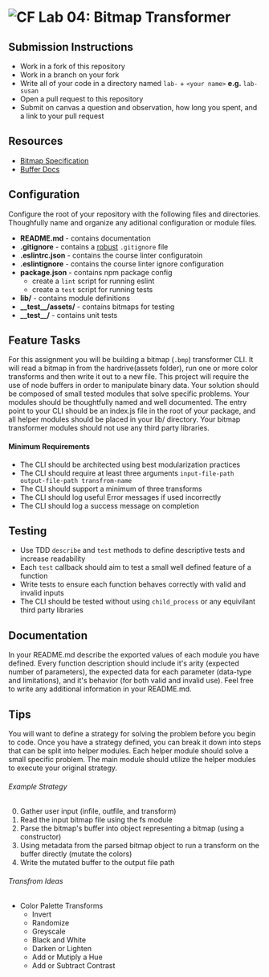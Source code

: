 ![CF](https://camo.githubusercontent.com/70edab54bba80edb7493cad3135e9606781cbb6b/687474703a2f2f692e696d6775722e636f6d2f377635415363382e706e67) Lab 04: Bitmap Transformer
===

## Submission Instructions
* Work in a fork of this repository
* Work in a branch on your fork
* Write all of your code in a directory named `lab-` + `<your name>` **e.g.** `lab-susan`
* Open a pull request to this repository
* Submit on canvas a question and observation, how long you spent, and a link to your pull request

## Resources  
* [Bitmap Specification](https://en.wikipedia.org/wiki/BMP_file_format)
* [Buffer Docs](https://nodejs.org/api/buffer.html)

## Configuration
Configure the root of your repository with the following files and directories. Thoughfully name and organize any aditional configuration or module files.
* **README.md** - contains documentation
* **.gitignore** - contains a [robust](http://gitignore.io) `.gitignore` file
* **.eslintrc.json** - contains the course linter configuratoin
* **.eslintignore** - contains the course linter ignore configuration
* **package.json** - contains npm package config
  * create a `lint` script for running eslint
  * create a `test` script for running tests
* **lib/** - contains module definitions
* **\_\_test\_\_/assets/** - contains bitmaps for testing
* **\_\_test\_\_/** - contains unit tests

## Feature Tasks
For this assignment you will be building a bitmap (`.bmp`) transformer CLI. It will read a bitmap in from the hardrive(assets folder), run one or more color transforms and then write it out to a new file. This project will require the use of node buffers in order to manipulate binary data. Your solution should be composed of small tested modules that solve specific problems. Your modules should be thoughtfully named and well documented. The entry point to your CLI should be an index.js file in the root of your package, and all helper modules should be placed in your lib/ directory. Your bitmap transformer modules should not use any third party libraries.

#### Minimum Requirements
* The CLI should be architected using best modularization practices
* The CLI should require at least three arguments `input-file-path output-file-path transfrom-name`
* The CLI should support a minimum of three transforms
* The CLI should log useful Error messages if used incorrectly
* The CLI should log a success message on completion

## Testing
* Use TDD `describe` and `test` methods to define descriptive tests and increase readability
* Each `test` callback should aim to test a small well defined feature of a function
* Write tests to ensure each function behaves correctly with valid and invalid inputs
* The CLI should be tested without using `child_process` or any equivilant third party libraries

##  Documentation
In your README.md describe the exported values of each module you have defined. Every function description should include it's arity (expected number of parameters), the expected data for each parameter (data-type and limitations), and it's behavior (for both valid and invalid use). Feel free to write any additional information in your README.md.

## Tips
You will want to define a strategy for solving the problem before you begin to code. Once you have a strategy defined, you can break it down into steps that can be split into helper modules. Each helper module should solve a small specific problem. The main module should utilize the helper modules to execute your original strategy.

###### Example Strategy
0. Gather user input (infile, outfile, and transform)
0. Read the input bitmap file using the fs module
0. Parse the bitmap's buffer into object representing a bitmap (using a constructor)
0. Using metadata from the parsed bitmap object to run a transform on the buffer directly (mutate the colors)
0. Write the mutated buffer to the output file path

###### Transfrom Ideas
* Color Palette Transforms
  * Invert
  * Randomize
  * Greyscale
  * Black and White
  * Darken or Lighten
  * Add or Mutiply a Hue
  * Add or Subtract Contrast
